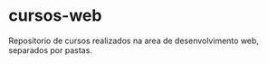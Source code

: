 # cursos-web
 Repositorio de cursos realizados na area de desenvolvimento web, separados por  pastas.

